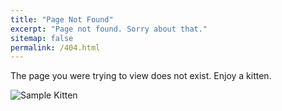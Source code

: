 ```yaml
---
title: "Page Not Found"
excerpt: "Page not found. Sorry about that."
sitemap: false
permalink: /404.html
---
```


The page you were trying to view does not exist. Enjoy a kitten.

![Sample Kitten](https://placekittens.com/700/500)